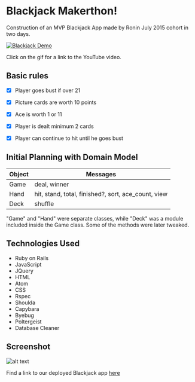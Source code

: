 Blackjack Makerthon!
===

Construction of an MVP Blackjack App made by Ronin July 2015 cohort in two days. 

[![Blackjack Demo](https://j.gifs.com/m894NJ.gif)](https://youtu.be/76VCk903ypk)

Click on the gif for a link to the YouTube video.


Basic rules
---

- [x] Player goes bust if over 21
- [x] Picture cards are worth 10 points
- [x] Ace is worth 1 or 11
- [x] Player is dealt minimum 2 cards
- [x] Player can continue to hit until he goes bust


Initial Planning with Domain Model
---
|   Object   |                        Messages                            |
|------------|------------------------------------------------------------|
|    Game    |                      deal, winner                          |
|    Hand    |    hit, stand, total, finished?, sort, ace_count, view     |
|    Deck    |                        shuffle                             |


"Game" and "Hand" were separate classes, while "Deck" was a module included inside the Game class. Some of the methods were later tweaked. 


Technologies Used
---

- Ruby on Rails
- JavaScript
- JQuery
- HTML
- Atom
- CSS
- Rspec
- Shoulda
- Capybara
- Byebug
- Poltergeist
- Database Cleaner


Screenshot
---

![alt text](https://github.com/winnieau/blackjack/blob/master/app/assets/images/blackjack_screenshot.png)


Find a link to our deployed Blackjack app [here](https://pure-refuge-7844.herokuapp.com/)
